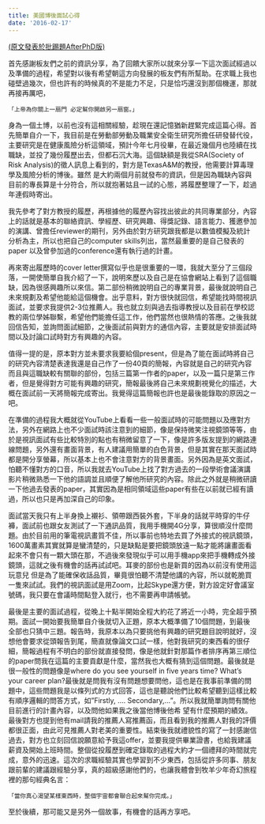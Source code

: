 ```yaml
---
title: 美國博後面試心得
date: '2016-02-17'
---
```


[(原文發表於批踢題AfterPhD版)](https://www.ptt.cc/bbs/AfterPhD/M.1455767557.A.39A.html)

首先感謝板友們之前的資訊分享，為了回饋大家所以就來分享一下這次面試經過以及準備的過程，希望對以後有希望朝這方向發展的板友們有所幫助。在求職上我也碰壁過幾次，但也許有的時候真的不是能力不足，只是恰巧還沒到那個機運，那就再接再厲吧，

```
「上帝為你關上一扇門 必定幫你開啟另一扇窗。」 
```

身為一個土博，以前也沒有這相關經驗，趁現在還記憶猶新趕緊完成這篇心得。首先簡單自介一下，我目前是在勞動部勞動及職業安全衛生研究所擔任研發替代役，主要研究是在健康風險分析這領域，預計今年七月役畢，在最近幾個月也陸續在找職缺，並投了幾份履歷出去，但都石沉大海。這個缺額是我從SRA(Society of Risk Analysis)的徵人訊息上看到的，對方是TexasA&M的教授，他需要計算毒理學及風險分析的博後。雖然 是大約兩個月前就發布的資訊，但是因為職缺內容與目前的專長算是十分符合，所以就抱著姑且一試的心態，將履歷整理了一下，趁過年連假時寄出。

我先參考了對方教授的履歷，再根據他的履歷內容找出彼此的共同專業部分，內容上的話就是基本的聯絡資訊、學經歷、研究興趣、得獎記錄、語言能力、獲邀參加的演講、曾擔任reviewer的期刊，另外由於對方研究跟我都是以數值模擬及統計分析為主，所以也把自己的computer skills列出，當然最重要的是自己發表的paper 以及曾參加過的conference還有執行過的計畫。 

再來寄出履歷時的cover letter撰寫似乎也是很重要的一環，我就大至分了三個段落，一開使簡單自我介紹了一下，說明來歷以及自己是在協會網站上看到了這個職缺，因為很感興趣所以來信。第二部份稍微說明自己的專業背景，最後就說明自己未來規劃及希望他能給這個機會。出乎意料，對方很快就回信，希望能找時間視訊面試，並要求我提供2-3位推薦人。我也就立刻與過去指導教授以及目前在學校認教的兩位學姊聯繫，希望他們能擔任這工作，他們當然也很熱情的答應。之後我就回信告知，並詢問面試細節，之後面試前與對方的通信內容，主要就是安排面試時間以及討論口試時對方有興趣的內容。

值得一提的是，原本對方並未要求我要給個present，但是為了能在面試時將自己的研究內容清楚表達我還是自己作了一份40頁的簡報，內容就是自己的研究內容而且與這職缺較有關聯的部份，包括三篇第一作者的paper，以及一篇只是第三作者，但是覺得對方可能有興趣的研究，簡報最後將自己未來規劃視覺化的描述，大概在面試前一天將簡報完成寄出。我覺得這篇簡報也許也是最後能錄取的原因之ㄧ吧。

在準備的過程我大概就從YouTube上看看一些一般面試時的可能問題以及應對方法，另外在網路上也不少面試時該注意到的細節，像是保持微笑注視鏡頭等等，由於是視訊面試有些比較特別的點也有稍微留意了一下，像是許多版友提到的網路連線問題，另外還有畫面背景，有人建議用簡單的白色背景，但是其實在那天面試時都是開分享螢幕，所以基本上也不會注意對方的背景畫面。另外因為是英文面試，怕聽不懂對方的口音，所以我就去YouTube上找了對方過去的一段學術會議演講影片稍微熟悉一下他的語調並且順便了解他所研究的內容。除此之外就是稍微研讀一下他過去發表的paper，其實因為是相同領域這些paper有些在以前就已經有讀過，所以也只是再加深自己的印象。

面試當天我只有上半身換上襯衫、領帶跟西裝外套，下半身的話就平時穿的牛仔褲，面試前也跟女友測試了一下通訊品質，我用手機開4G分享，算很順沒什麼問題。由於目前用的筆電視訊畫質不佳，所以事前也特地去買了外接式的視訊鏡頭，1600萬畫素其實就算是蠻清楚的，只是缺點是要把鏡頭放遠一點才能將讓畫面看起來不會只有一顆大頭在那，不過後來發現似乎可以用手機app來把手機轉成外接鏡頭，這就之後有機會的話再試試吧。耳麥的部份也是新買的因為以前沒有使用這玩意兒 但是為了能確保收話品質，畢竟很怕聽不清楚他講的內容，所以就乾脆買一隻來試試。我們的視訊面試是用Zoom，比起Skype還方便，對方設定好會議室號碼，我只要在會議時間點登入就行，也不需要再申請帳號。

最後是主要的面試過程，從晚上十點半開始全程大約花了將近一小時，完全超乎預期。面試一開始要我簡單自介後就切入正題，原本大概準備了10個問題，到最後全部也只猜中三題。報告時，我原本以為只要挑他有興趣的研究題目說明就好，沒想他會要求從頭報告到尾，簡直就像論文口試一樣，他對我研究的東西看的很仔細，簡報過程有不明白的部份就直接發問，像是他就針對那篇作者排序再第三順位的paper問我在這篇的主要貢獻是什麼，當然我也大概有猜到這個問題。最後就是很一般性的問題像是where do you see yourself in five years time? What’s your career plan?最後就是問我有沒有問題想要問他，這也是在我事前準備的問題中，這些問題我是以條列式的方式回答，這也是聽說他們比較希望聽到這樣比較有順序邏輯的問答方式，如”Firstly, …. Secondary,…”。所以我就簡單詢問有關他目前進行的計畫內容，以及問他如果我之後當他博後他希 望有什麼預期的績效。最後對方也提到他有mail請我的推薦人寫推薦函，而且看到我的推薦人對我的評價都很正面，由此可見推薦人對老美的重要性。結束後我就禮貌性的寫了一封感謝信過去，對方也立刻回信說願意給予我這offer，並要我提供畢業證書，也給我建議薪資及開始上班時間。整個從投履歷到確定錄取的過程大約才一個禮拜的時間就完成，意外的迅速。這次的求職經驗其實也學習到不少東西，包括從許多同事、朋友跟前輩的建議跟經驗分享，真的超級感謝他們的，也讓我體會到牧羊少年奇幻旅程裡的那句經典名言：

```
「當你真心渴望某樣東西時，整個宇宙都會聯合起來幫你完成。」
```

至於後續，那可能又是另外一個故事，有機會的話再方享吧。